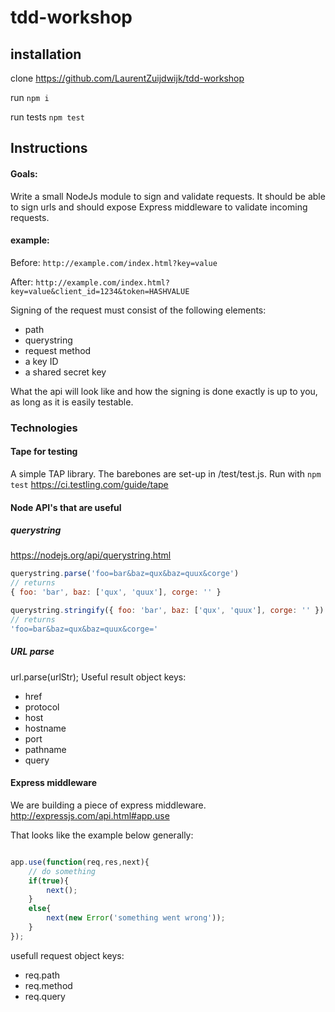 # tdd-workshop

## installation

clone https://github.com/LaurentZuijdwijk/tdd-workshop

run ```npm i```

run tests ```npm test```

## Instructions

#### Goals:
Write a small NodeJs module to sign and validate requests. It should be able to sign urls and should expose Express middleware to validate incoming requests. 

#### example:

Before: ```http://example.com/index.html?key=value```

After: ```http://example.com/index.html?key=value&client_id=1234&token=HASHVALUE```

Signing of the request must consist of the following elements:

* path
* querystring
* request method
* a key ID
* a shared secret key 

What the api will look like and how the signing is done exactly is up to you, as long as it is easily testable.

### Technologies

#### Tape for testing
A simple TAP library. The barebones are set-up in /test/test.js. Run with ```npm test```
https://ci.testling.com/guide/tape

#### Node API's that are useful 
##### querystring
https://nodejs.org/api/querystring.html
```javascript
querystring.parse('foo=bar&baz=qux&baz=quux&corge')
// returns
{ foo: 'bar', baz: ['qux', 'quux'], corge: '' }

querystring.stringify({ foo: 'bar', baz: ['qux', 'quux'], corge: '' })
// returns
'foo=bar&baz=qux&baz=quux&corge='
```

##### URL parse

url.parse(urlStr);
Useful result object keys:
* href
* protocol
* host
* hostname
* port
* pathname
* query

#### Express middleware
We are building a piece of express middleware.  
http://expressjs.com/api.html#app.use


That looks like the example below generally:

```javascript

app.use(function(req,res,next){
	// do something
	if(true){
		next();
	}
	else{
		next(new Error('something went wrong'));
	}
});

```

usefull request object keys:

* req.path
* req.method
* req.query








